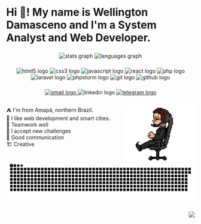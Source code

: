 <h1 align="left">Hi 👋! My name is Wellington Damasceno and I'm a System Analyst and Web Developer.</h1>

###

<div align="center">
  <img src="https://github-readme-stats.vercel.app/api?hide_title=false&hide_rank=false&show_icons=true&include_all_commits=true&count_private=true&disable_animations=false&theme=dark&locale=en&hide_border=false&username=wellfurtado" height="150" alt="stats graph"  />
  <img src="https://github-readme-stats.vercel.app/api/top-langs?locale=en&hide_title=false&layout=compact&card_width=320&langs_count=5&theme=dark&hide_border=false&username=wellfurtado" height="150" alt="languages graph"  />
</div>

###

<div align="center">
  <img src="https://cdn.jsdelivr.net/gh/devicons/devicon/icons/html5/html5-original.svg" height="30" width="45" alt="html5 logo"  />
  <img src="https://cdn.jsdelivr.net/gh/devicons/devicon/icons/css3/css3-original.svg" height="30" width="45" alt="css3 logo"  />
  <img src="https://cdn.jsdelivr.net/gh/devicons/devicon/icons/javascript/javascript-plain.svg" height="30" width="45" alt="javascript logo"  />
  <img src="https://cdn.jsdelivr.net/gh/devicons/devicon/icons/react/react-original.svg" height="30" width="45" alt="react logo"  />
  <img src="https://cdn.jsdelivr.net/gh/devicons/devicon/icons/php/php-plain.svg" height="30" width="45" alt="php logo"  />
  <img src="https://cdn.jsdelivr.net/gh/devicons/devicon/icons/laravel/laravel-plain.svg" height="30" width="45" alt="laravel logo"  />
  <img src="https://cdn.jsdelivr.net/gh/devicons/devicon/icons/phpstorm/phpstorm-original.svg" height="30" width="45" alt="phpstorm logo"  />
  <img src="https://cdn.jsdelivr.net/gh/devicons/devicon/icons/git/git-original.svg" height="30" width="45" alt="git logo"  />
  <img src="https://cdn.jsdelivr.net/gh/devicons/devicon/icons/github/github-original.svg" height="30" width="45" alt="github logo"  />
</div>

###

<div align="center">
  <a href="wellfurtado@gmail.com" target="_blank">
    <img src="https://img.shields.io/static/v1?message=Gmail&logo=gmail&label=&color=D14836&logoColor=white&labelColor=&style=plastic" height="30" alt="gmail logo"  />
  </a>
  <img src="https://img.shields.io/static/v1?message=LinkedIn&logo=linkedin&label=&color=0077B5&logoColor=white&labelColor=&style=plastic" height="30" alt="linkedin logo"  />
  <a href="https://t.me/wellfurtado" target="_blank">
    <img src="https://img.shields.io/static/v1?message=Telegram&logo=telegram&label=&color=2CA5E0&logoColor=white&labelColor=&style=plastic" height="30" alt="telegram logo"  />
  </a>
</div>

###

<img align="right" height="150" src="https://github.com/wellfurtado/wellfurtado/blob/main/.img/rotatingChair.gif"  />

###

<p align="left">⛺ I'm from Amapá, northern Brazil.<br>🚀 I like web development and smart cities.<br>🧩 Teamwork well<br>🦾 I accept new challenges<br>🤖 Good communication<br>🏗️ Creative</p>

###

![Snake animation](https://github.com/wellfurtado/wellfurtado/blob/output/github-contribution-grid-snake.svg)

###

<div align="right">
  <img src="https://visitor-badge.laobi.icu/badge?page_id=wellfurtado.wellfurtado&"  />
</div>

###
